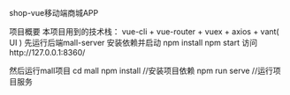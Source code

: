 shop-vue移动端商城APP

项目概要
  本项目用到的技术栈： vue-cli + vue-router + vuex + axios + vant( UI )
  先运行后端mall-server
    安装依赖并启动
    npm install
    npm start
访问http://127.0.0.1:8360/


  然后运行mall项目
    cd mall
   npm install      //安装项目依赖 
   npm run serve   //运行项目服务  
